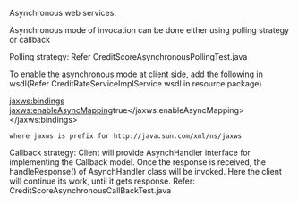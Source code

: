 Asynchronous web services: 

Asynchronous mode of invocation can be done  either using polling strategy or callback 

Polling strategy: Refer CreditScoreAsynchronousPollingTest.java

To enable the asynchronous mode at client side, add the following in wsdl(Refer CreditRateServiceImplService.wsdl in resource package)

<jaxws:bindings>
        <jaxws:enableAsyncMapping>true</jaxws:enableAsyncMapping>
    </jaxws:bindings>
    
    where jaxws is prefix for http://java.sun.com/xml/ns/jaxws

Callback strategy: Client will provide AsynchHandler interface for implementing the Callback model. Once the response is received,
the handleResponse() of AsynchHandler class will be invoked. Here the client will continue its work, until it gets response.
Refer: CreditScoreAsynchronousCallBackTest.java
